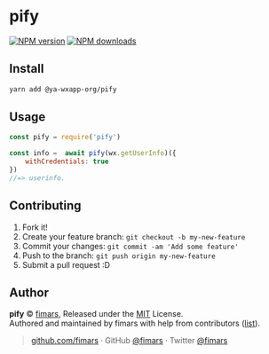 # pify

[![NPM version](https://img.shields.io/npm/v/pify.svg?style=flat)](https://npmjs.com/package/pify) [![NPM downloads](https://img.shields.io/npm/dm/@ya-wxapp-org/pify.svg?style=flat)](https://npmjs.com/package/pify) 

## Install

```bash
yarn add @ya-wxapp-org/pify
```

## Usage

```js
const pify = require('pify')

const info =  await pify(wx.getUserInfo)({
    withCredentials: true
})
//=> userinfo.
```

## Contributing

1. Fork it!
2. Create your feature branch: `git checkout -b my-new-feature`
3. Commit your changes: `git commit -am 'Add some feature'`
4. Push to the branch: `git push origin my-new-feature`
5. Submit a pull request :D


## Author

**pify** © [fimars](https://github.com/fimars), Released under the [MIT](./LICENSE) License.<br>
Authored and maintained by fimars with help from contributors ([list](https://github.com/fimars/pify/contributors)).

> [github.com/fimars](https://github.com/fimars) · GitHub [@fimars](https://github.com/fimars) · Twitter [@fimars](https://twitter.com/fimars)
